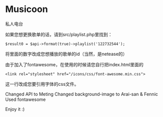 Musicoon
========
私人电台

如果您想更换歌单的话，请到src/playlist.php里找到：

`$result0 = $api->format(true)->playlist('122732544');`

将里面的数字改成您想播放的歌单的id（当然，是netease的）

由于加入了fontawesome，在使用的时候请您自行把index.html里面的

`<link rel="stylesheet" href="/icons/css/font-awesome.min.css">`

这一行改成您要引用字体的css文件。

Changed API to Meting
Changed background-image to Arai-san & Fennic
Used fontawesome 

Enjoy it :)

